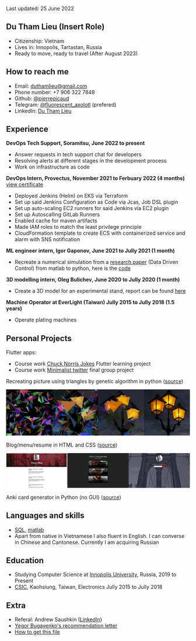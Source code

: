 Last updated: 25 June 2022
## Du Tham Lieu (Insert Role)
- Citizenship: Vietnam
- Lives in: Innopolis, Tartastan, Russia	
- Ready to move, ready to travel (After August 2023)

## How to reach me
- Email: duthamlieu@gmail.com
- Phone number: +7 906 322 7848
- Github: [@pierrepicaud](https://github.com/pierrepicaud)
- Telegram: [@fluorescent_axolotl](https://t.me/fluorescent_axolotl) (prefered)
- LinkedIn: [Du Tham Lieu](https://www.linkedin.com/in/duthamlieu/)

## Experience
**DevOps Tech Support, Soramitsu, June 2022 to present**
- Answer requests in tech support chat for developers
- Resolving alerts at different stages in the development process
- Work on infrastructure as code

**DevOps Intern, Provectus, November 2021 to Ferbuary 2022 (4 months)** [view certificate](./_resources/devops.md)
- Deployed Jenkins (Helm) on EKS via Terraform
- Set up said Jenkins Configuration as Code via Jcas, Job DSL plugin
- Set up auto-scaling EC2 runners for said Jenkins via EC2 plugin
- Set up Autoscalling GitLab Runners
- Enabled cache for maven artifacts
- Made IAM roles to match the least privilege principle
- CloudFormation template to create ECS with containerized service and alarm with SNS notification

**ML engineer intern, Igor Gaponov, June 2021 to Jully 2021 (1 month)**
- Recreate a numerical simulation from a [research paper](https://arxiv.org/pdf/1611.03537.pdf) (Data Driven Control) from matlab to python, here is the [code](https://colab.research.google.com/drive/1MluMRif3-vMQV137lyqEi-uxBpX2NzRE?usp=sharing)

**3D modelling intern, Oleg Bulichev, June 2020 to Jully 2020 (1 month)**
- Create a 3D model for an experimental stand, report can be found [here](https://htmlpreview.github.io/?https://github.com/pierrepicaud/resume/blob/main/experimental_stand/intership_report.html)

**Machine Operator at EverLight (Taiwan) Jully 2015 to Jully 2018 (1.5 years)**
- Operate plating machines

## Personal Projects
Flutter apps:
- Course work [Chuck Norris Jokes](https://github.com/pierrepicaud/flutter_apps/tree/main/chuck_norris_jokes2) Flutter learning project
- Course work [Minimalist twitter](https://github.com/pierrepicaud/einstein) final group project

Recreating picture using triangles by genetic algorithm in python ([source](https://github.com/pierrepicaud/recreate_images_from_triangle))

![triangles.jpeg](./_resources/triangles.jpeg)


Blog/menu/resume in HTML and CSS ([source](https://github.com/pierrepicaud/coding_playground/tree/main/web/toy_projects))


![websites.jpg](./_resources/websites.jpg)




Anki card generator in Python (no GUI) ([source](https://github.com/pierrepicaud/coding_playground/tree/main/python/anki_mental_math_generator))

## Languages and skills
- [SQL](./_resources/sql.md), [matlab](./_resources/matlab.md)
- Apart from native in Vietnamese I also fluent in English. I can converse in Chinese and Cantonese. Currently I am acquiring Russian

## Education
- Studying Computer Science at [Innopolis University](https://innopolis.university/en/), Russia, 2019 to Present
- [CSIC](https://www.csic.khc.edu.tw/website/csic_EN/index.htm), Kaohsiung, Taiwan, Electronics Jully 2015 to Jully 2018

## Extra
- Referal: Andrew Saushkin ([LinkedIn](https://www.linkedin.com/in/andrew-saushkin/))
- [Yegor Bugayenko's recommendation letter](https://www.yegor256.com/2021/12/01/teaching.html)
- [How to get this file](https://superuser.com/a/722374)

